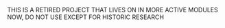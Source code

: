 THIS IS A RETIRED PROJECT THAT LIVES ON IN MORE ACTIVE MODULES NOW, DO NOT USE EXCEPT FOR HISTORIC RESEARCH
